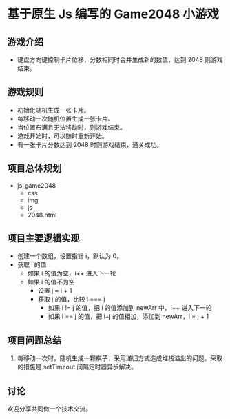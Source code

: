 # 基于原生 Js 编写的 Game2048 小游戏

## 游戏介绍
- 键盘方向键控制卡片位移，分数相同时合并生成新的数值，达到 2048 则游戏结束。

## 游戏规则
- 初始化随机生成一张卡片。
- 每移动一次随机位置生成一张卡片。
- 当位置布满且无法移动时，则游戏结束。
- 游戏开始时，可以随时重新开始。
- 有一张卡片分数达到 2048 时则游戏结束，通关成功。

## 项目总体规划
- js_game2048
  - css
  - img
  - js
  - 2048.html

## 项目主要逻辑实现
- 创建一个数组，设置指针 i，默认为 0。
- 获取 i 的值
  - 如果 i 的值为空，i++ 进入下一轮
  - 如果 i 的值不为空
    - 设置 j = i + 1
    - 获取 j 的值，比较 i === j
      - 如果 i != j 的值，把 i 的值添加到 newArr 中，i++ 进入下一轮
      - 如果 i == j 的值，把 i+j 的值相加，添加到 newArr，i = j + 1

## 项目问题总结
1. 每移动一次时，随机生成一颗棋子，采用递归方式造成堆栈溢出的问题。采取的措施是 setTimeout 间隔定时器异步解决。

## 讨论
欢迎分享共同做一个技术交流。
